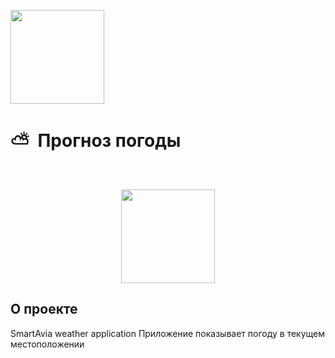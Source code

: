 [<img src="https://storage.googleapis.com/cms-storage-bucket/6a07d8a62f4308d2b854.svg"  width="150">](https://flutter.dev/)
# ⛅&nbsp;&nbsp;Прогноз погоды

<br/>
<p align="center">
  <img src="https://github.com/RNOVOSELOV/flutter_smartweather/blob/main/sw.gif" width="150"/>
</p>

## О проекте
SmartAvia weather application
Приложение показывает погоду в текущем местоположении

